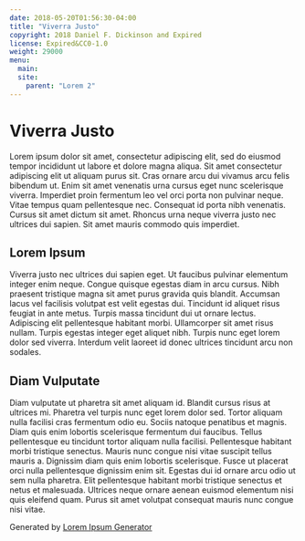 ```yaml
---
date: 2018-05-20T01:56:30-04:00
title: "Viverra Justo"
copyright: 2018 Daniel F. Dickinson and Expired
license: Expired&CC0-1.0
weight: 29000
menu:
  main:
  site:
    parent: "Lorem 2"
---
```


# Viverra Justo

Lorem ipsum dolor sit amet, consectetur adipiscing elit, sed do eiusmod tempor incididunt ut labore et dolore magna aliqua. Sit amet consectetur adipiscing elit ut aliquam purus sit. Cras ornare arcu dui vivamus arcu felis bibendum ut. Enim sit amet venenatis urna cursus eget nunc scelerisque viverra. Imperdiet proin fermentum leo vel orci porta non pulvinar neque. Vitae tempus quam pellentesque nec. Consequat id porta nibh venenatis. Cursus sit amet dictum sit amet. Rhoncus urna neque viverra justo nec ultrices dui sapien. Sit amet mauris commodo quis imperdiet.

## Lorem Ipsum

Viverra justo nec ultrices dui sapien eget. Ut faucibus pulvinar elementum integer enim neque. Congue quisque egestas diam in arcu cursus. Nibh praesent tristique magna sit amet purus gravida quis blandit. Accumsan lacus vel facilisis volutpat est velit egestas dui. Tincidunt id aliquet risus feugiat in ante metus. Turpis massa tincidunt dui ut ornare lectus. Adipiscing elit pellentesque habitant morbi. Ullamcorper sit amet risus nullam. Turpis egestas integer eget aliquet nibh. Turpis nunc eget lorem dolor sed viverra. Interdum velit laoreet id donec ultrices tincidunt arcu non sodales.

## Diam Vulputate

Diam vulputate ut pharetra sit amet aliquam id. Blandit cursus risus at ultrices mi. Pharetra vel turpis nunc eget lorem dolor sed. Tortor aliquam nulla facilisi cras fermentum odio eu. Sociis natoque penatibus et magnis. Diam quis enim lobortis scelerisque fermentum dui faucibus. Tellus pellentesque eu tincidunt tortor aliquam nulla facilisi. Pellentesque habitant morbi tristique senectus. Mauris nunc congue nisi vitae suscipit tellus mauris a. Dignissim diam quis enim lobortis scelerisque. Fusce ut placerat orci nulla pellentesque dignissim enim sit. Egestas dui id ornare arcu odio ut sem nulla pharetra. Elit pellentesque habitant morbi tristique senectus et netus et malesuada. Ultrices neque ornare aenean euismod elementum nisi quis eleifend quam. Purus sit amet volutpat consequat mauris nunc congue nisi vitae.

Generated by [Lorem Ipsum Generator](https://loremipsum.io/generator)
